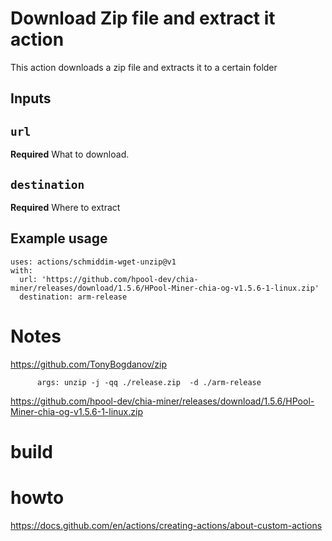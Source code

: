 # Download Zip file and extract it action

This action downloads a zip file and extracts it to a certain folder

## Inputs

## `url`

**Required** What to download.
## `destination`

**Required**  Where to extract

## Example usage
```
uses: actions/schmiddim-wget-unzip@v1
with:
  url: 'https://github.com/hpool-dev/chia-miner/releases/download/1.5.6/HPool-Miner-chia-og-v1.5.6-1-linux.zip'
  destination: arm-release
```





# Notes
https://github.com/TonyBogdanov/zip



          args: unzip -j -qq ./release.zip  -d ./arm-release


https://github.com/hpool-dev/chia-miner/releases/download/1.5.6/HPool-Miner-chia-og-v1.5.6-1-linux.zip          



# build



# howto

https://docs.github.com/en/actions/creating-actions/about-custom-actions